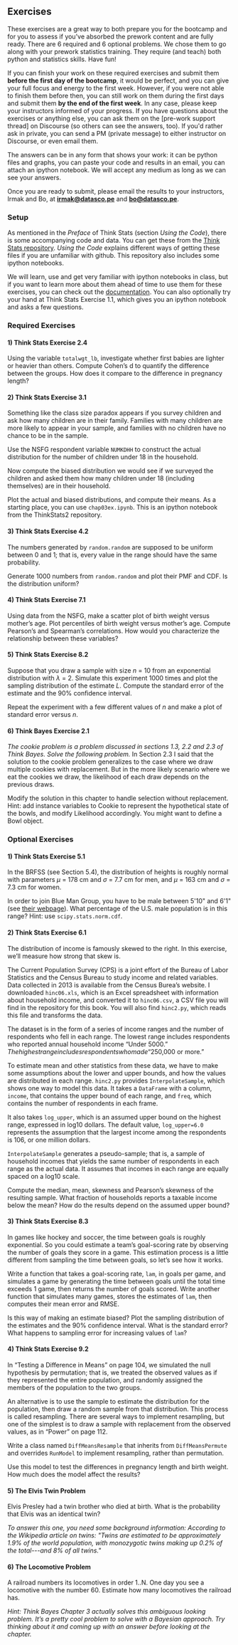 ## Exercises

These exercises are a great way to both prepare you for the bootcamp and for you to assess if you've absorbed the prework content and are fully ready.
There are 6 required and 6 optional problems. We chose them to go along with your prework statistics training. They require (and teach) both python and statistics skills. Have fun!

If you can finish your work on these required exercises and submit them **before the first day of the bootcamp**, it would be perfect, and you can give your full focus and energy to the first week. However, if you were not able to finish them before then, you can still work on them during the first days and submit them **by the end of the first week**.
In any case, please keep your instructors informed of your progress. If you have questions about the exercises or anything else, you can ask them on the [pre-work support thread] on Discourse (so others can see the answers, too). If you'd rather ask in private, you can send a PM (private message) to either instructor on Discourse, or even email them.

The answers can be in any form that shows your work: it can be python files and graphs, you can paste your code and results in an email, you can attach an ipython notebook. We will accept any medium as long as we can see your answers.

Once you are ready to submit, please email the results to your instructors, Irmak and Bo, at
**irmak@datasco.pe** and **bo@datasco.pe**.


### Setup

As mentioned in the *Preface* of Think Stats (section *Using the Code*), there is some accompanying code and data.
You can get these from the [Think Stats repository](https://github.com/AllenDowney/ThinkStats2).
*Using the Code* explains different ways of getting these files if you are unfamiliar with github.
This repository also includes some ipython notebooks.

We will learn, use and get very familiar with ipython notebooks in class,
but if you want to learn more about them ahead of time to use them for these exercises,
you can check out the [documentation](http://ipython.org/ipython-doc/stable/notebook/notebook.html). You can also optionally try your hand at Think Stats Exercise 1.1, which gives you an ipython notebook and asks a few questions.

### Required Exercises

#### 1) Think Stats Exercise 2.4

Using the variable `totalwgt_lb`, investigate whether first babies
are lighter or heavier than others. Compute Cohen’s d to quantify the
difference between the groups. How does it compare to the difference in
pregnancy length?


#### 2) Think Stats Exercise 3.1

Something like the class size paradox appears if you survey children and ask how many children are in their family. Families with many children are more likely to appear in your sample, and families with no children have no chance to be in the sample.

Use the NSFG respondent variable `NUMKDHH` to construct the actual distribution for the number of children under 18 in the household.

Now compute the biased distribution we would see if we surveyed the children and asked them how many children under 18 (including themselves) are in their household.

Plot the actual and biased distributions, and compute their means. As a starting place, you can use `chap03ex.ipynb`. This is an ipython notebook from the ThinkStats2 repository.


#### 3) Think Stats Exercise 4.2

The numbers generated by `random.random` are supposed to be uniform between 0 and 1; that is, every value in the range should have the same probability.

Generate 1000 numbers from `random.random` and plot their PMF and CDF. Is the distribution uniform?


#### 4) Think Stats Exercise 7.1

Using data from the NSFG, make a scatter plot of birth weight versus mother’s age. Plot percentiles of birth weight versus mother’s age. Compute Pearson’s and Spearman’s correlations. How would you characterize the relationship between these variables?


#### 5) Think Stats Exercise 8.2

Suppose that you draw a sample with size *n* = 10 from an exponential distribution with *λ* = 2. Simulate this experiment 1000 times and plot the sampling distribution of the estimate *L*. Compute the standard error of the estimate and the 90% confidence interval.

Repeat the experiment with a few different values of *n* and make a plot of standard error versus *n*.


#### 6) Think Bayes Exercise 2.1

*The cookie problem is a problem discussed in sections 1.3, 2.2 and 2.3 of Think Bayes. Solve the following problem.*
In Section 2.3 I said that the solution to the cookie problem generalizes to the case where we draw multiple cookies with replacement.
But in the more likely scenario where we eat the cookies we draw, the likelihood of each draw depends on the previous draws.

Modify the solution in this chapter to handle selection without replacement. Hint: add instance variables to Cookie to represent the hypothetical state of the bowls, and modify Likelihood accordingly. You might want to define a Bowl object.


### Optional Exercises

#### 1) Think Stats Exercise 5.1

In the BRFSS (see Section 5.4), the distribution of heights is roughly normal with parameters *µ* = 178 cm and *σ* = 7.7 cm for men, and *µ* = 163 cm and *σ* = 7.3 cm for women.

In order to join Blue Man Group, you have to be male between 5'10" and 6'1" (see [their webpage](http://bluemancasting.com)). What percentage of the U.S. male population is in this range? Hint: use `scipy.stats.norm.cdf`.


#### 2) Think Stats Exercise 6.1

The distribution of income is famously skewed to the right. In this exercise, we’ll measure how strong that skew is.

The Current Population Survey (CPS) is a joint effort of the Bureau of Labor Statistics and the Census Bureau to study income and related variables. Data collected in 2013 is available from the Census Burea’s website. I downloaded `hinc06.xls`, which is an Excel spreadsheet with information about household income, and converted it to `hinc06.csv`, a CSV file you will find in the repository for this book. You will also find `hinc2.py`, which reads this file and transforms the data.

The dataset is in the form of a series of income ranges and the number of respondents who fell in each range. The lowest range includes respondents who reported annual household income “Under $5000.” The highest range includes respondents who made “$250,000 or more.”

To estimate mean and other statistics from these data, we have to make some assumptions about the lower and upper bounds, and how the values are distributed in each range. `hinc2.py` provides `InterpolateSample`, which shows one way to model this data. It takes a `DataFrame` with a column, `income`, that contains the upper bound of each range, and `freq`, which contains the number of respondents in each frame.

It also takes `log_upper`, which is an assumed upper bound on the highest range, expressed in log10 dollars. The default value, `log_upper=6.0` represents the assumption that the largest income among the respondents is 106, or one million dollars.

`InterpolateSample` generates a pseudo-sample; that is, a sample of household incomes that yields the same number of respondents in each range as the actual data. It assumes that incomes in each range are equally spaced on a log10 scale.

Compute the median, mean, skewness and Pearson’s skewness of the resulting sample. What fraction of households reports a taxable income below the mean? How do the results depend on the assumed upper bound?

#### 3) Think Stats Exercise 8.3

In games like hockey and soccer, the time between goals is
roughly exponential. So you could estimate a team’s goal-scoring rate by
observing the number of goals they score in a game. This estimation process
is a little different from sampling the time between goals, so let’s see
how it works.

Write a function that takes a goal-scoring rate, `lam`, in goals per game, and
simulates a game by generating the time between goals until the total time
exceeds 1 game, then returns the number of goals scored.
Write another function that simulates many games, stores the estimates of
`lam`, then computes their mean error and RMSE.

Is this way of making an estimate biased? Plot the sampling distribution of
the estimates and the 90% confidence interval. What is the standard error?
What happens to sampling error for increasing values of `lam`?

#### 4) Think Stats Exercise 9.2

In “Testing a Difference in Means” on page 104, we simulated the null hypothesis by permutation; that is, we treated the observed values as if they represented the entire population, and randomly assigned the members of the population to the two groups.

An alternative is to use the sample to estimate the distribution for the population, then draw a random sample from that distribution. This process is called resampling. There are several ways to implement resampling, but one of the simplest is to draw a sample with replacement from the observed values, as in “Power” on page 112.

Write a class named `DiffMeansResample` that inherits from `DiffMeansPermute` and overrides `RunModel` to implement resampling, rather than permutation.

Use this model to test the differences in pregnancy length and birth weight. How much does the model affect the results?


#### 5) The Elvis Twin Problem
Elvis Presley had a twin brother who died at birth.  What is the probability that Elvis was an identical twin?

*To answer this one, you need some background information:
According to the Wikipedia article on twins:  "Twins are estimated to be approximately 1.9% of the world population, with monozygotic twins making up 0.2% of the total---and 8% of all twins."*


#### 6) The Locomotive Problem
A railroad numbers its locomotives in order 1..N. One day you see a locomotive with the number 60. Estimate how many locomotives the railroad has.

*Hint: Think Bayes Chapter 3 actually solves this ambiguous looking problem. It’s a pretty cool problem to solve with a Bayesian approach. Try thinking about it and coming up with an answer before looking at the chapter.*
